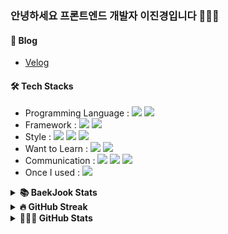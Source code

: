 ### 안녕하세요 프론트엔드 개발자 이진경입니다 🙋🏻‍♀️

#### 📝 Blog
- [Velog](https://velog.io/@heyjinie0-0/posts)

#### 🛠️ Tech Stacks
- Programming Language : <img src="https://img.shields.io/badge/JavaScript-F7DF1E?style=flat&logo=JavaScript&logoColor=white"/> <img src="https://img.shields.io/badge/Typescript-3178C6?style=flat&logo=typescript&logoColor=white"/>
- Framework : <img src="https://img.shields.io/badge/React-61DAFB?style=flat&logo=React&logoColor=white"/> <img src="https://img.shields.io/badge/Next.js-000000?style=flat&logo=Nextdotjs&logoColor=white"/>
- Style : <img src="https://img.shields.io/badge/Tailwind CSS-06B6D4?style=flat&logo=Tailwind CSS&logoColor=white"/> <img src="https://img.shields.io/badge/SASS-CC6699?style=flat&logo=SASS&logoColor=white"/>  <img src="https://img.shields.io/badge/styledcomponents-DB7093?style=flat&logo=styledcomponents&logoColor=white"/>
- Want to Learn : <img src="https://img.shields.io/badge/Jest-C21325?style=flat&logo=Jest&logoColor=white"/> <img src="https://img.shields.io/badge/Storybook-FF4785?style=flat&logo=Storybook&logoColor=white"/>
- Communication : <img src="https://img.shields.io/badge/Notion-000000?style=flat&logo=Notion&logoColor=white"/> <img src="https://img.shields.io/badge/Slack-4A154B?style=flat&logo=Slack&logoColor=white"/>  <img src="https://img.shields.io/badge/Discord-5865F2?style=flat&logo=Discord&logoColor=white"/>
- Once I used : <img src="https://img.shields.io/badge/Ruby on Rails-D30001?style=flat&logo=Ruby on Rails&logoColor=white"/>

<details>
  <summary><b>📚 BaekJook Stats</b></summary>
  
  [![Solved.ac Profile](http://mazassumnida.wtf/api/v2/generate_badge?boj=ijinkyung12)](https://solved.ac/ijinkyung12/)
</details>
  
<details>
  <summary><b>🔥 GitHub Streak</b></summary>
  <a href="https://git.io/streak-stats"><img src="https://streak-stats.demolab.com?user=i-jinkyung" alt="GitHub Streak" /></a>
</details>

<details>
  <summary><b>👩🏻‍💻 GitHub Stats</b></summary>

  ![jinkyung's GitHub stats](https://github-readme-stats.vercel.app/api?username=i-jinkyung&show_icons=true&theme=radical)
  ![Top Langs](https://github-readme-stats.vercel.app/api/top-langs/?username=i-jinkyung&layout=compact&theme=radical)
</details>
